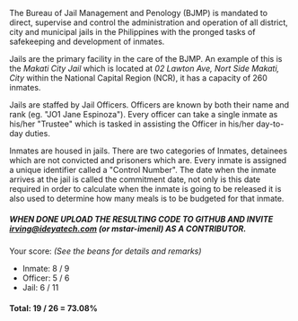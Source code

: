 The Bureau of Jail Management and Penology (BJMP) is mandated to direct, supervise and control the administration and operation of all district, city and municipal jails in the Philippines with the pronged tasks of safekeeping and development of inmates.

Jails are the primary facility in the care of the BJMP. An example of this is the *Makati City Jail* which is located at *02 Lawton Ave, Nort Side Makati, City* within the National Capital Region (NCR), it has a capacity of 260 inmates.

Jails are staffed by Jail Officers. Officers are known by both their name and rank (eg. "JO1 Jane Espinoza"). Every officer can take a single inmate as his/her "Trustee" which is tasked in assisting the Officer in his/her day-to-day duties.

Inmates are housed in jails. There are two categories of Inmates, detainees which are not convicted and prisoners which are. Every inmate is assigned a unique identifier called a "Control Number". The date when the inmate arrives at the jail is called the commitment date, not only is this date required in order to calculate when the inmate is going to be released it is also used to determine how many meals is to be budgeted for that inmate.

##### WHEN DONE UPLOAD THE RESULTING CODE TO GITHUB AND INVITE irving@ideyatech.com (or mstar-imenil) AS A CONTRIBUTOR.

Your score: *(See the beans for details and remarks)*
  * Inmate: 8 / 9
  * Officer: 5 / 6
  * Jail: 6 / 11
  
#### Total: 19 / 26 = 73.08%